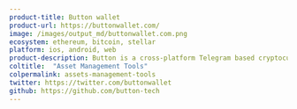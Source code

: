 ```yaml
---
product-title: Button wallet
product-url: https://buttonwallet.com/
image: /images/output_md/buttonwallet.com.png
ecosystem: ethereum, bitcoin, stellar
platform: ios, android, web
product-description: Button is a cross-platform Telegram based cryptocurrency wallet. [Interview with Rachael McCrary, COO of Button Wallet](/button-wallet).
coltitle:  "Asset Management Tools"
colpermalink: assets-management-tools
twitter: https://twitter.com/buttonwallet
github: https://github.com/button-tech
---
```

